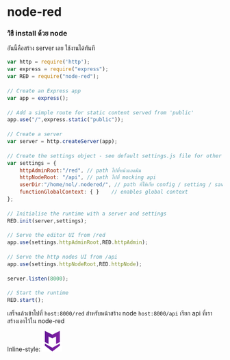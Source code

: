 # node-red

### วิธี install ด้วย node
อันนี้คือสร้าง server เลย ใช้งานได้ทันที

```javascript
var http = require('http');
var express = require("express");
var RED = require("node-red");

// Create an Express app
var app = express();

// Add a simple route for static content served from 'public'
app.use("/",express.static("public"));

// Create a server
var server = http.createServer(app);

// Create the settings object - see default settings.js file for other options
var settings = {
    httpAdminRoot:"/red", // path ไปที่หน้าแอดมิน
    httpNodeRoot: "/api", // path ไปที่ mocking api
    userDir:"/home/nol/.nodered/", // path ที่ใช้เก็บ config / setting / save
    functionGlobalContext: { }    // enables global context
};

// Initialise the runtime with a server and settings
RED.init(server,settings);

// Serve the editor UI from /red
app.use(settings.httpAdminRoot,RED.httpAdmin);

// Serve the http nodes UI from /api
app.use(settings.httpNodeRoot,RED.httpNode);

server.listen(8000);

// Start the runtime
RED.start();
```

เสร็จแล้วเข้าไปที่
`host:8000/red` สำหรับหน้าสร้าง node
`host:8000/api` เรียก api ที่เราสร้างเอาไว้ใน node-red


Inline-style: 
![alt text](https://github.com/adam-p/markdown-here/raw/master/src/common/images/icon48.png "Logo Title Text 1")
